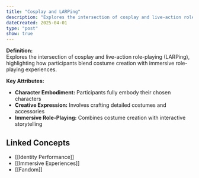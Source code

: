 ```yaml
---
title: "Cosplay and LARPing"
description: "Explores the intersection of cosplay and live-action role-playing (LARPing), highlighting how participants blend costume creation with immersive role-playing experiences."
dateCreated: 2025-04-01
type: "post"
show: true
---
```


**Definition:**  
Explores the intersection of cosplay and live-action role-playing (LARPing), highlighting how participants blend costume creation with immersive role-playing experiences.

**Key Attributes:**  

- **Character Embodiment:** Participants fully embody their chosen characters  
- **Creative Expression:** Involves crafting detailed costumes and accessories  
- **Immersive Role-Playing:** Combines costume creation with interactive storytelling

## Linked Concepts

- [[Identity Performance]]
- [[Immersive Experiences]]
- [[Fandom]]

